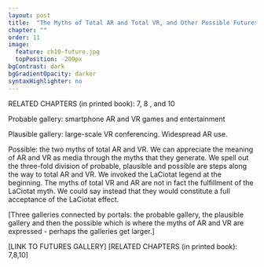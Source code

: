 ```yaml
---
layout: post
title:  "The Myths of Total AR and Total VR, and Other Possible Futures"
chapter: ""
order: 11
image:
  feature: ch10-future.jpg
  topPosition: -200px
bgContrast: dark
bgGradientOpacity: darker
syntaxHighlighter: no
---
```


RELATED CHAPTERS (in printed book):  7, 8 , and 10


Probable gallery: smartphone AR and VR games and entertainment

Plausible gallery: large-scale VR conferencing. Widespread AR use. 

Possible: the two myths of total AR and VR.
We can appreciate the meaning of AR and VR as media through the myths that they generate.
We spell out the three-fold division of probable, plausible and possible are steps along the way to total AR and VR. We invoked the LaCiotat legend at the beginning. 
The myths of total VR and AR are not in fact the fulfillment of the LaCiotat myth. We could say instead that they would constitute a full acceptance of the LaCiotat effect. 

[Three galleries connected by portals: the probable gallery, the plausible gallery and then the possible which is where the myths of AR and VR are expressed - perhaps the galleries get larger.]

\[LINK TO FUTURES GALLERY\]
\[RELATED CHAPTERS (in printed book): 7,8,10\]
